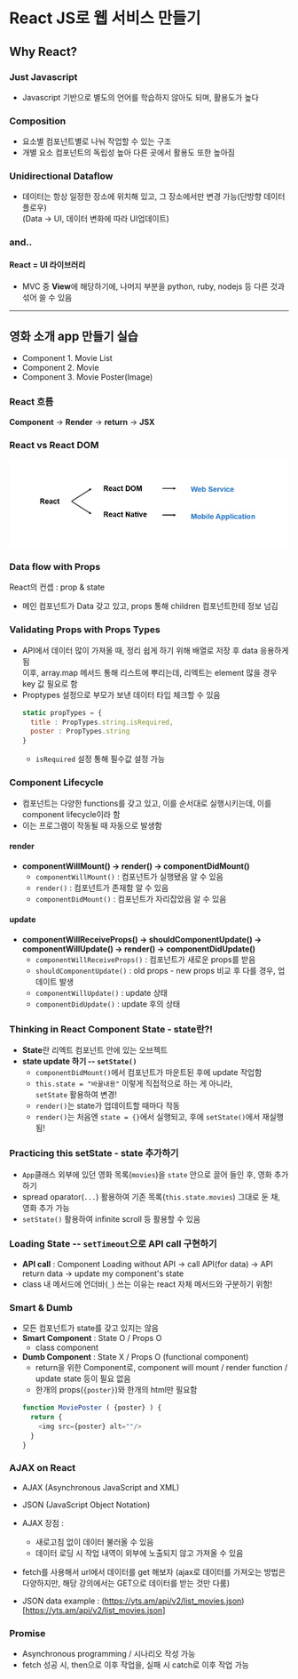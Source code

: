 # React JS로 웹 서비스 만들기

## Why React?

### **Just Javascript**
- Javascript 기반으로 별도의 언어를 학습하지 않아도 되며, 활용도가 높다

### **Composition**
  - 요소별 컴포넌트별로 나눠 작업할 수 있는 구조
  - 개별 요소 컴포넌트의 독립성 높아 다른 곳에서 활용도 또한 높아짐
### **Unidirectional Dataflow**
  - 데이터는 항상 일정한 장소에 위치해 있고, 그 장소에서만 변경 가능(단방향 데이터플로우)  
    (Data -> UI, 데이터 변화에 따라 UI업데이트)


### **and..**
#### **React = UI 라이브러리**    
- MVC 중 **View**에 해당하기에, 나머지 부분을 python, ruby, nodejs 등 다른 것과 섞어 쓸 수 있음


- - - 

## 영화 소개 app 만들기 실습

- Component 1. Movie List 
- Component 2. Movie 
- Component 3. Movie Poster(Image)


### React 흐름 
**Component** -> **Render** -> **return** -> **JSX**

### React vs React DOM
![react](react_reactDOM.jpg)

### Data flow with Props
React의 컨셉 : prop & state
- 메인 컴포넌트가 Data 갖고 있고, props 통해 children 컴포넌트한테 정보 넘김

### Validating Props with Props Types
- API에서 데이터 많이 가져올 때, 정리 쉽게 하기 위해 배열로 저장 후 data 응용하게 됨  
  이후, array.map 메서드 통해 리스트에 뿌리는데, 리엑트는 element 많을 경우 key 값 필요로 함
- Proptypes 설정으로 부모가 보낸 데이터 타입 체크할 수 있음
  ```js
  static propTypes = {
    title : PropTypes.string.isRequired,
    poster : PropTypes.string
  }
  ```
  - `isRequired` 설정 통해 필수값 설정 가능

### Component Lifecycle
- 컴포넌트는 다양한 functions를 갖고 있고, 이를 순서대로 실행시키는데, 이를 component lifecycle이라 함
- 이는 프로그램이 작동될 때 자동으로 발생함

#### render
- **componentWillMount() -> render() -> componentDidMount()**
  - `componentWillMount()` : 컴포넌트가 실행됐음 알 수 있음
  - `render()` : 컴포넌트가 존재함 알 수 있음
  - `componentDidMount()` : 컴포넌트가 자리잡았음 알 수 있음
#### update
- **componentWillReceiveProps() -> shouldComponentUpdate() -> componentWillUpdate() -> render() -> componentDidUpdate()**
  - `componentWillReceiveProps()` : 컴포넌트가 새로운 props를 받음
  - `shouldComponentUpdate()` : old props - new props 비교 후 다를 경우, 업데이트 발생
  - `componentWillUpdate()` : update 상태
  - `componentDidUpdate()` : update 후의 상태

### Thinking in React Component State - state란?!
- **State**란 리엑트 컴포넌트 안에 있는 오브젝트
- **state update 하기 -- `setState()`**
  - `componentDidMount()`에서 컴포넌트가 마운트된 후에 update 작업함
  - `this.state = "바꿀내용"` 이렇게 직접적으로 하는 게 아니라,   
    `setState` 활용하여 변경!
  - `render()`는 state가 업데이트할 때마다 작동
  - `render()`는 처음엔 `state = {}`에서 실행되고, 후에 `setState()`에서 재실행됨!

### Practicing this setState - state 추가하기
-  `App`클래스 외부에 있던 영화 목록(`movies`)을 `state` 안으로 끌어 들인 후, 영화 추가하기
- spread oparator(`...`) 활용하여 기존 목록(`this.state.movies`) 그대로 둔 채, 영화 추가 가능
- `setState()` 활용하여 infinite scroll 등 활용할 수 있음

### Loading State -- `setTimeout`으로 API call 구현하기
- **API call** : Component Loading without API -> call API(for data) -> API return data -> update my component's state  
- class 내 메서드에 언더바(`_`) 쓰는 이유는 react 자체 메서드와 구분하기 위함!

### Smart & Dumb
- 모든 컴포넌트가 state를 갖고 있지는 않음
- **Smart Component** : State O / Props O
  - class component
- **Dumb Component** : State X / Props O  (functional component)
  - return을 위한 Component로, component will mount / render function / update state 등이 필요 없음
  - 한개의 props(`{poster}`)와 한개의 html만 필요함
  ```js
  function MoviePoster ( {poster} ) {
    return {
      <img src={poster} alt=""/>
    }
  }
  ```

### AJAX on React
- AJAX (Asynchronous JavaScript and XML)
- JSON (JavaScript Object Notation)

- AJAX 장점 :  
  - 새로고침 없이 데이터 불러올 수 있음
  - 데이터 로딩 시 작업 내역이 외부에 노출되지 않고 가져올 수 있음

- fetch를 사용해서 url에서 데이터를 get 해보자
(ajax로 데이터를 가져오는 방법은 다양하지만, 해당 강의에서는 GET으로 데이터를 받는 것만 다룸)


- JSON data example :
  (https://yts.am/api/v2/list_movies.json)[https://yts.am/api/v2/list_movies.json]


### Promise
- Asynchronous programming / 시나리오 작성 가능
- fetch 성공 시, then으로 이후 작업을, 실패 시 catch로 이후 작업 가능
